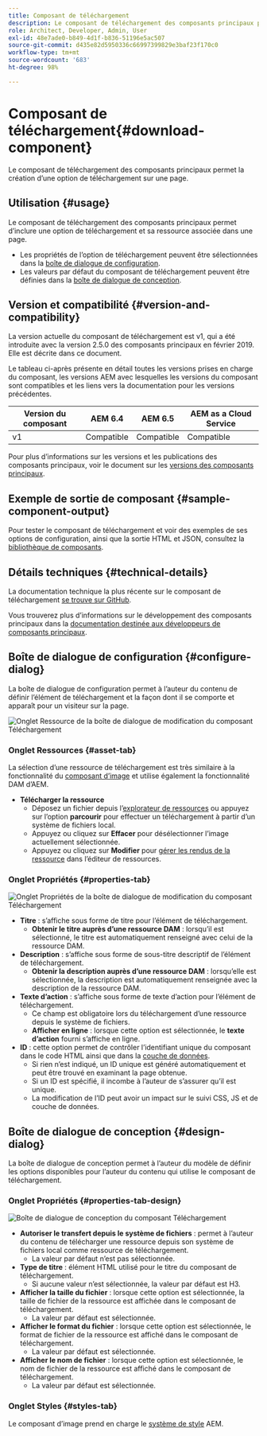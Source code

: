 ```yaml
---
title: Composant de téléchargement
description: Le composant de téléchargement des composants principaux permet la création d’une option de téléchargement sur une page.
role: Architect, Developer, Admin, User
exl-id: 48e7ade0-b849-4d1f-b836-51196e5ac507
source-git-commit: d435e82d5950336c66997399829e3baf23f170c0
workflow-type: tm+mt
source-wordcount: '683'
ht-degree: 98%

---
```


# Composant de téléchargement{#download-component}

Le composant de téléchargement des composants principaux permet la création d’une option de téléchargement sur une page.

## Utilisation {#usage}

Le composant de téléchargement des composants principaux permet d’inclure une option de téléchargement et sa ressource associée dans une page.

* Les propriétés de l’option de téléchargement peuvent être sélectionnées dans la [boîte de dialogue de configuration](#configure-dialog).
* Les valeurs par défaut du composant de téléchargement peuvent être définies dans la [boîte de dialogue de conception](#design-dialog).

## Version et compatibilité {#version-and-compatibility}

La version actuelle du composant de téléchargement est v1, qui a été introduite avec la version 2.5.0 des composants principaux en février 2019. Elle est décrite dans ce document.

Le tableau ci-après présente en détail toutes les versions prises en charge du composant, les versions AEM avec lesquelles les versions du composant sont compatibles et les liens vers la documentation pour les versions précédentes.

| Version du composant | AEM 6.4 | AEM 6.5 | AEM as a Cloud Service |
|--- |--- |---|---|
| v1 | Compatible | Compatible | Compatible |

Pour plus d’informations sur les versions et les publications des composants principaux, voir le document sur les [versions des composants principaux](/help/versions.md).

## Exemple de sortie de composant {#sample-component-output}

Pour tester le composant de téléchargement et voir des exemples de ses options de configuration, ainsi que la sortie HTML et JSON, consultez la [bibliothèque de composants](https://adobe.com/go/aem_cmp_library_download).

## Détails techniques {#technical-details}

La documentation technique la plus récente sur le composant de téléchargement [se trouve sur GitHub](https://adobe.com/go/aem_cmp_tech_download_v1).

Vous trouverez plus d’informations sur le développement des composants principaux dans la [documentation destinée aux développeurs de composants principaux](/help/developing/overview.md).

## Boîte de dialogue de configuration {#configure-dialog}

La boîte de dialogue de configuration permet à l’auteur du contenu de définir l’élément de téléchargement et la façon dont il se comporte et apparaît pour un visiteur sur la page.

![Onglet Ressource de la boîte de dialogue de modification du composant Téléchargement](/help/assets/download-edit-asset.png)

### Onglet Ressources {#asset-tab}

La sélection d’une ressource de téléchargement est très similaire à la fonctionnalité du [composant d’image](image.md) et utilise également la fonctionnalité DAM d’AEM.

* **Télécharger la ressource**
   * Déposez un fichier depuis l’[explorateur de ressources](https://experienceleague.adobe.com/docs/experience-manager-cloud-service/sites/authoring/fundamentals/environment-tools.html) ou appuyez sur l’option **parcourir** pour effectuer un téléchargement à partir d’un système de fichiers local.
   * Appuyez ou cliquez sur **Effacer** pour désélectionner l’image actuellement sélectionnée.
   * Appuyez ou cliquez sur **Modifier** pour [gérer les rendus de la ressource](https://experienceleague.adobe.com/docs/experience-manager-cloud-service/assets/manage/manage-digital-assets.html?lang=fr) dans l’éditeur de ressources.

### Onglet Propriétés {#properties-tab}

![Onglet Propriétés de la boîte de dialogue de modification du composant Téléchargement](/help/assets/download-edit-properties.png)

* **Titre** : s’affiche sous forme de titre pour l’élément de téléchargement.
   * **Obtenir le titre auprès d’une ressource DAM** : lorsqu’il est sélectionné, le titre est automatiquement renseigné avec celui de la ressource DAM.
* **Description** : s’affiche sous forme de sous-titre descriptif de l’élément de téléchargement.
   * **Obtenir la description auprès d’une ressource DAM** : lorsqu’elle est sélectionnée, la description est automatiquement renseignée avec la description de la ressource DAM.
* **Texte d’action** : s’affiche sous forme de texte d’action pour l’élément de téléchargement.
   * Ce champ est obligatoire lors du téléchargement d’une ressource depuis le système de fichiers.
   * **Afficher en ligne** : lorsque cette option est sélectionnée, le **texte d’action** fourni s’affiche en ligne.
* **ID** : cette option permet de contrôler l’identifiant unique du composant dans le code HTML ainsi que dans la [couche de données](/help/developing/data-layer/overview.md).
   * Si rien n’est indiqué, un ID unique est généré automatiquement et peut être trouvé en examinant la page obtenue.
   * Si un ID est spécifié, il incombe à l’auteur de s’assurer qu’il est unique.
   * La modification de l’ID peut avoir un impact sur le suivi CSS, JS et de couche de données.

## Boîte de dialogue de conception {#design-dialog}

La boîte de dialogue de conception permet à l’auteur du modèle de définir les options disponibles pour l’auteur du contenu qui utilise le composant de téléchargement.

### Onglet Propriétés {#properties-tab-design}

![Boîte de dialogue de conception du composant Téléchargement](/help/assets/download-design.png)

* **Autoriser le transfert depuis le système de fichiers** : permet à l’auteur du contenu de télécharger une ressource depuis son système de fichiers local comme ressource de téléchargement.
   * La valeur par défaut n’est pas sélectionnée.
* **Type de titre** : élément HTML utilisé pour le titre du composant de téléchargement.
   * Si aucune valeur n’est sélectionnée, la valeur par défaut est H3.
* **Afficher la taille du fichier** : lorsque cette option est sélectionnée, la taille de fichier de la ressource est affichée dans le composant de téléchargement.
   * La valeur par défaut est sélectionnée.
* **Afficher le format du fichier** : lorsque cette option est sélectionnée, le format de fichier de la ressource est affiché dans le composant de téléchargement.
   * La valeur par défaut est sélectionnée.
* **Afficher le nom de fichier** : lorsque cette option est sélectionnée, le nom de fichier de la ressource est affiché dans le composant de téléchargement.
   * La valeur par défaut est sélectionnée.

### Onglet Styles {#styles-tab}

Le composant d’image prend en charge le [système de style](/help/get-started/authoring.md#component-styling) AEM.

